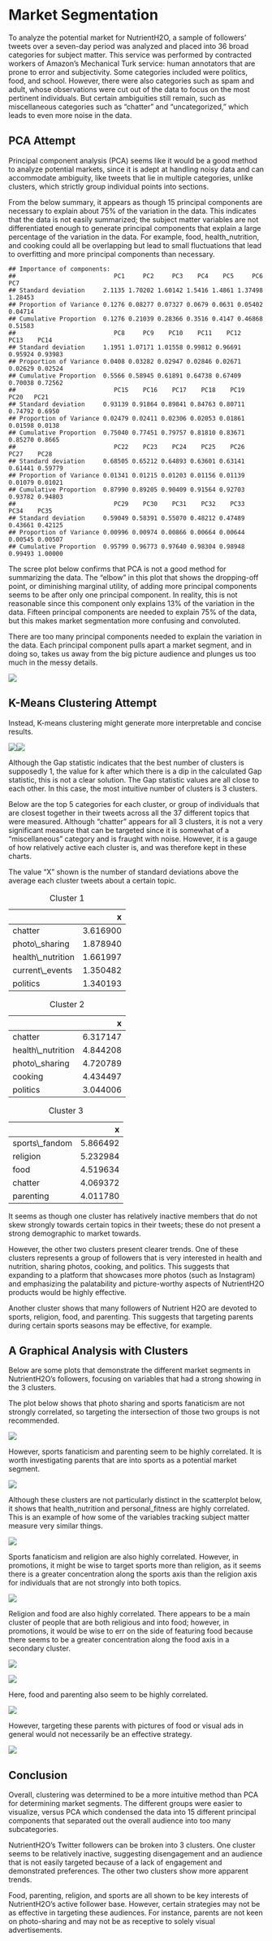 Market Segmentation
===================

To analyze the potential market for NutrientH2O, a sample of followers’
tweets over a seven-day period was analyzed and placed into 36 broad
categories for subject matter. This service was performed by contracted
workers of Amazon’s Mechanical Turk service: human annotators that are
prone to error and subjectivity. Some categories included were politics,
food, and school. However, there were also categories such as spam and
adult, whose observations were cut out of the data to focus on the most
pertinent individuals. But certain ambiguities still remain, such as
miscellaneous categories such as “chatter” and “uncategorized,” which
leads to even more noise in the data.

PCA Attempt
-----------

Principal component analysis (PCA) seems like it would be a good method
to analyze potential markets, since it is adept at handling noisy data
and can accommodate ambiguity, like tweets that lie in multiple
categories, unlike clusters, which strictly group individual points into
sections.

From the below summary, it appears as though 15 principal components are
necessary to explain about 75% of the variation in the data. This
indicates that the data is not easily summarized; the subject matter
variables are not differentiated enough to generate principal components
that explain a large percentage of the variation in the data. For
example, food, health\_nutrition, and cooking could all be overlapping
but lead to small fluctuations that lead to overfitting and more
principal components than necessary.

    ## Importance of components:
    ##                           PC1     PC2     PC3    PC4    PC5     PC6     PC7
    ## Standard deviation     2.1135 1.70202 1.60142 1.5416 1.4861 1.37498 1.28453
    ## Proportion of Variance 0.1276 0.08277 0.07327 0.0679 0.0631 0.05402 0.04714
    ## Cumulative Proportion  0.1276 0.21039 0.28366 0.3516 0.4147 0.46868 0.51583
    ##                           PC8     PC9    PC10    PC11    PC12    PC13    PC14
    ## Standard deviation     1.1951 1.07171 1.01558 0.99812 0.96691 0.95924 0.93983
    ## Proportion of Variance 0.0408 0.03282 0.02947 0.02846 0.02671 0.02629 0.02524
    ## Cumulative Proportion  0.5566 0.58945 0.61891 0.64738 0.67409 0.70038 0.72562
    ##                           PC15    PC16    PC17    PC18    PC19    PC20   PC21
    ## Standard deviation     0.93139 0.91864 0.89841 0.84763 0.80711 0.74792 0.6950
    ## Proportion of Variance 0.02479 0.02411 0.02306 0.02053 0.01861 0.01598 0.0138
    ## Cumulative Proportion  0.75040 0.77451 0.79757 0.81810 0.83671 0.85270 0.8665
    ##                           PC22    PC23    PC24    PC25    PC26    PC27    PC28
    ## Standard deviation     0.68505 0.65212 0.64893 0.63601 0.63141 0.61441 0.59779
    ## Proportion of Variance 0.01341 0.01215 0.01203 0.01156 0.01139 0.01079 0.01021
    ## Cumulative Proportion  0.87990 0.89205 0.90409 0.91564 0.92703 0.93782 0.94803
    ##                           PC29    PC30    PC31    PC32    PC33    PC34    PC35
    ## Standard deviation     0.59049 0.58391 0.55070 0.48212 0.47489 0.43661 0.42125
    ## Proportion of Variance 0.00996 0.00974 0.00866 0.00664 0.00644 0.00545 0.00507
    ## Cumulative Proportion  0.95799 0.96773 0.97640 0.98304 0.98948 0.99493 1.00000

The scree plot below confirms that PCA is not a good method for
summarizing the data. The “elbow” in this plot that shows the
dropping-off point, or diminishing marginal utility, of adding more
principal components seems to be after only one principal component. In
reality, this is not reasonable since this component only explains 13%
of the variation in the data. Fifteen principal components are needed to
explain 75% of the data, but this makes market segmentation more
confusing and convoluted.

There are too many principal components needed to explain the variation
in the data. Each principal component pulls apart a market segment, and
in doing so, takes us away from the big picture audience and plunges us
too much in the messy details.

![](market_files/figure-markdown_strict/unnamed-chunk-3-1.png)

K-Means Clustering Attempt
--------------------------

Instead, K-means clustering might generate more interpretable and
concise results.

![](market_files/figure-markdown_strict/unnamed-chunk-4-1.png)![](market_files/figure-markdown_strict/unnamed-chunk-4-2.png)

Although the Gap statistic indicates that the best number of clusters is
supposedly 1, the value for k after which there is a dip in the
calculated Gap statistic, this is not a clear solution. The Gap
statistic values are all close to each other. In this case, the most
intuitive number of clusters is 3 clusters.

Below are the top 5 categories for each cluster, or group of individuals
that are closest together in their tweets across all the 37 different
topics that were measured. Although “chatter” appears for all 3
clusters, it is not a very significant measure that can be targeted
since it is somewhat of a “miscellaneous” category and is fraught with
noise. However, it is a gauge of how relatively active each cluster is,
and was therefore kept in these charts.

The value “X” shown is the number of standard deviations above the
average each cluster tweets about a certain topic.

<table class="table table-striped" style="width: auto !important; margin-left: auto; margin-right: auto;">
<caption>
Cluster 1
</caption>
<thead>
<tr>
<th style="text-align:left;">
</th>
<th style="text-align:right;">
x
</th>
</tr>
</thead>
<tbody>
<tr>
<td style="text-align:left;">
chatter
</td>
<td style="text-align:right;">
3.616900
</td>
</tr>
<tr>
<td style="text-align:left;">
photo\_sharing
</td>
<td style="text-align:right;">
1.878940
</td>
</tr>
<tr>
<td style="text-align:left;">
health\_nutrition
</td>
<td style="text-align:right;">
1.661997
</td>
</tr>
<tr>
<td style="text-align:left;">
current\_events
</td>
<td style="text-align:right;">
1.350482
</td>
</tr>
<tr>
<td style="text-align:left;">
politics
</td>
<td style="text-align:right;">
1.340193
</td>
</tr>
</tbody>
</table>
<table class="table table-striped" style="width: auto !important; margin-left: auto; margin-right: auto;">
<caption>
Cluster 2
</caption>
<thead>
<tr>
<th style="text-align:left;">
</th>
<th style="text-align:right;">
x
</th>
</tr>
</thead>
<tbody>
<tr>
<td style="text-align:left;">
chatter
</td>
<td style="text-align:right;">
6.317147
</td>
</tr>
<tr>
<td style="text-align:left;">
health\_nutrition
</td>
<td style="text-align:right;">
4.844208
</td>
</tr>
<tr>
<td style="text-align:left;">
photo\_sharing
</td>
<td style="text-align:right;">
4.720789
</td>
</tr>
<tr>
<td style="text-align:left;">
cooking
</td>
<td style="text-align:right;">
4.434497
</td>
</tr>
<tr>
<td style="text-align:left;">
politics
</td>
<td style="text-align:right;">
3.044006
</td>
</tr>
</tbody>
</table>
<table class="table table-striped" style="width: auto !important; margin-left: auto; margin-right: auto;">
<caption>
Cluster 3
</caption>
<thead>
<tr>
<th style="text-align:left;">
</th>
<th style="text-align:right;">
x
</th>
</tr>
</thead>
<tbody>
<tr>
<td style="text-align:left;">
sports\_fandom
</td>
<td style="text-align:right;">
5.866492
</td>
</tr>
<tr>
<td style="text-align:left;">
religion
</td>
<td style="text-align:right;">
5.232984
</td>
</tr>
<tr>
<td style="text-align:left;">
food
</td>
<td style="text-align:right;">
4.519634
</td>
</tr>
<tr>
<td style="text-align:left;">
chatter
</td>
<td style="text-align:right;">
4.069372
</td>
</tr>
<tr>
<td style="text-align:left;">
parenting
</td>
<td style="text-align:right;">
4.011780
</td>
</tr>
</tbody>
</table>

It seems as though one cluster has relatively inactive members that do
not skew strongly towards certain topics in their tweets; these do not
present a strong demographic to market towards.

However, the other two clusters present clearer trends. One of these
clusters represents a group of followers that is very interested in
health and nutrition, sharing photos, cooking, and politics. This
suggests that expanding to a platform that showcases more photos (such
as Instagram) and emphasizing the palatability and picture-worthy
aspects of NutrientH2O products would be highly effective.

Another cluster shows that many followers of Nutrient H2O are devoted to
sports, religion, food, and parenting. This suggests that targeting
parents during certain sports seasons may be effective, for example.

A Graphical Analysis with Clusters
----------------------------------

Below are some plots that demonstrate the different market segments in
NutrientH2O’s followers, focusing on variables that had a strong showing
in the 3 clusters.

The plot below shows that photo sharing and sports fanaticism are not
strongly correlated, so targeting the intersection of those two groups
is not recommended.

![](market_files/figure-markdown_strict/unnamed-chunk-9-1.png)

However, sports fanaticism and parenting seem to be highly correlated.
It is worth investigating parents that are into sports as a potential
market segment.

![](market_files/figure-markdown_strict/unnamed-chunk-10-1.png)

Although these clusters are not particularly distinct in the scatterplot
below, it shows that health\_nutrition and personal\_fitness are highly
correlated. This is an example of how some of the variables tracking
subject matter measure very similar things.

![](market_files/figure-markdown_strict/unnamed-chunk-11-1.png)

Sports fanaticism and religion are also highly correlated. However, in
promotions, it might be wise to target sports more than religion, as it
seems there is a greater concentration along the sports axis than the
religion axis for individuals that are not strongly into both topics.

![](market_files/figure-markdown_strict/unnamed-chunk-12-1.png)

Religion and food are also highly correlated. There appears to be a main
cluster of people that are both religious and into food; however, in
promotions, it would be wise to err on the side of featuring food
because there seems to be a greater concentration along the food axis in
a secondary cluster.

![](market_files/figure-markdown_strict/unnamed-chunk-13-1.png)

![](market_files/figure-markdown_strict/unnamed-chunk-14-1.png)

Here, food and parenting also seem to be highly correlated.

![](market_files/figure-markdown_strict/unnamed-chunk-15-1.png)

However, targeting these parents with pictures of food or visual ads in
general would not necessarily be an effective strategy.

![](market_files/figure-markdown_strict/unnamed-chunk-16-1.png)

Conclusion
----------

Overall, clustering was determined to be a more intuitive method than
PCA for determining market segments. The different groups were easier to
visualize, versus PCA which condensed the data into 15 different
principal components that separated out the overall audience into too
many subcategories.

NutrientH2O’s Twitter followers can be broken into 3 clusters. One
cluster seems to be relatively inactive, suggesting disengagement and an
audience that is not easily targeted because of a lack of engagement and
demonstrated preferences. The other two clusters show more apparent
trends.

Food, parenting, religion, and sports are all shown to be key interests
of NutrientH2O’s active follower base. However, certain strategies may
not be as effective in targeting these audiences. For instance, parents
are not keen on photo-sharing and may not be as receptive to solely
visual advertisements.
